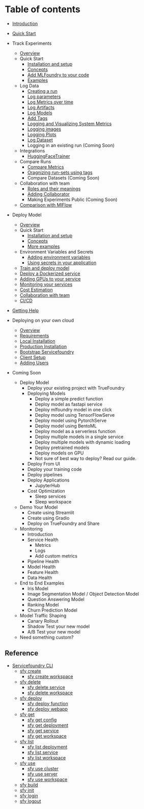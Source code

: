 # Table of contents

* [Introduction](introduction.md)
* [Quick Start](quick-start.md)
* Track Experiments
  * [Overview](experiment-tracking/overview.md)
  * Quick Start
    * [Installation and setup](experiment-tracking/getting-started/setup.md)
    * [Concepts](experiment-tracking/getting-started/concepts.md)
    * [Add MLFoundry to your code](experiment-tracking/getting-started/add-mlfoundry-to-code.md)
    * [Examples](experiment-tracking/getting-started/examples.md)
  * Log Data
    * [Creating a run](experiment-tracking/log-data/create-run.md) 
    * [Log parameters](experiment-tracking/log-data/log-params.md)
    * [Log Metrics over time](experiment-tracking/log-data/log-metrics.md)
    * [Log Artifacts](experiment-tracking/log-data/log-artifacts.md)
    * [Log Models](experiment-tracking/log-data/log-models.md)
    * [Add Tags](experiment-tracking/log-data/add-tags.md)
    * [Logging and Visualizing System Metrics](experiment-tracking/log-data/system-metrics.md)
    * [Logging images](experiment-tracking/log-data/log-image.md)
    * [Logging Plots](experiment-tracking/log-data/log-plots.md)
    * [Log Dataset](experiment-tracking/log-data/log-dataset.md)
    * Logging in an existing run (Coming Soon) 
  * Integrations
    * [HuggingFaceTrainer](experiment-tracking/integrations/hf-trainer.md)
  * Compare Runs
    * [Compare Metrics](experiment-tracking/compare-runs/compare-metrics.md)
    * [Oragnizing run-sets using tags](experiment-tracking/compare-runs/compare-with-tags.md)
    * Compare Datasets (Coming Soon)
  * Collaboration with team
    * [Roles and their meanings](experiment-tracking/collaboration/roles.md)
    * [Adding Collaborator](experiment-tracking/collaboration/add-collaborator.md)
    * Making Experiments Public (Coming Soon)
  * [Comparison with MlFlow](experiment-tracking/comparison-mlflow.md)

* Deploy Model
  * [Overview](deployment/README.md)
  * Quick Start
    * [Installation and setup](deployment/quickstart/install-and-workspace.md)
    * [Concepts](deployment/concepts.md)
    * [More examples](deployment/quickstart/more-examples.md)
  * Environment Variables and Secrets
    * [Adding environment variables](deployment/advance_examples/adding-env-vars.md)
    * [Using secrets in your application](deployment/advance_examples/secret-env-vars.md)
  * [Train and deploy model](deployment/train_and_deploy_model.md)
  * [Deploy a Dockerized service](/deployment/docker.md)
  * [Adding GPUs to your service](deployment/advance_examples/adding-gpus.md)
  * [Monitoring your services](./deployment/monitoring.md)
  * [Cost Estimation](./deployment/costing/cost-estimation.md)
  * [Collaboration with team](deployment/collab.md)
  * [CI/CD](./deployment/advance_examples/ci-pipeline-integration.md)
* [Getting Help](getting-help.md)
* Deploying on your own cloud
  * [Overview](deploy-on-own-cloud/overview.md)
  * [Requirements](deploy-on-own-cloud/requirements.md)
  * [Local Installation](deploy-on-own-cloud/local-installation.md)
  * [Production Installation](deploy-on-own-cloud/production-installation.md)
  * [Bootstrap Servicefoundry](deploy-on-own-cloud/servicefoundry-bootstrap.md)
  * [Client Setup](deploy-on-own-cloud/client-setup.md)
  * [Adding Users](deploy-on-own-cloud/add-users.md)
* Coming Soon
  * Deploy Model
    * Deploy your existing project with TrueFoundry
    * Deploying Models
      * Deploy a simple predict function
      * Deploy model as fastapi service
      * Deploy mlfoundry model in one click
      * Deploy model using TensorFlowServe
      * Deploy model using PytorchServe
      * Deploy model using BentoML
      * Deploy model as a serverless function
      * Deploy multiple models in a single service
      * Deploy multiple models with dynamic loading
      * Deploy pretrained models
      * Deploy models on GPU
      * Not sure of best way to deploy? Read our guide.
    * Deploy From UI
    * Deploy your training code
    * Deploy pipelines
    * Deploy Applications
      * JupyterHub
    * Cost Optimization
      * Sleep services
      * Sleep workspace
  * Demo Your Model
    * Create using Streamlit
    * Create using Gradio
    * Deploy on TrueFoundry and Share
  * Monitoring
    * Introduction
    * Service Health
      * Metrics
      * Logs 
      * Add custom metrics
    * Pipeline Health
    * Model Health
    * Feature Health
    * Data Health
  * End to End Examples
    * Iris Model
    * Image Segmentation Model / Object Detection Model
    * Question Answering Model
    * Ranking Model
    * Churn Prediction Model
  * Model Traffic Shaping
    * Canary Rollout
    * Shadow Test your new model
    * A/B Test your new model
  * Need something custom?

## Reference
* [Servicefoundry CLI](deployment/reference/cli/README.md)
  * [sfy create](deployment/reference/cli/sfy-create/README.md)
    * [sfy create workspace](deployment/reference/cli/sfy-create/sfy-create-workspace.md)
  * [sfy delete](deployment/reference/cli/sfy-delete/README.md)
    * [sfy delete service](deployment/reference/cli/sfy-delete/sfy-delete-service.md)
    * [sfy delete workspace](deployment/reference/cli/sfy-delete/sfy-delete-workspace.md)
  * [sfy deploy](deployment/reference/cli/sfy-deploy/README.md)
    * [sfy deploy function](deployment/reference/cli/sfy-deploy/sfy-deploy-function.md)
    * [sfy deploy webapp](deployment/reference/cli/sfy-deploy/sfy-deploy-webapp.md)
  * [sfy get](deployment/reference/cli/sfy-get/README.md)
    * [sfy get config](deployment/reference/cli/sfy-get/sfy-get-config.md)
    * [sfy get deployment](deployment/reference/cli/sfy-get/sfy-get-deployment.md)
    * [sfy get service](deployment/reference/cli/sfy-get/sfy-get-service.md)
    * [sfy get workspace](deployment/reference/cli/sfy-get/sfy-get-workspace.md)
  * [sfy list](deployment/reference/cli/sfy-list/README.md)
    * [sfy list deployment](deployment/reference/cli/sfy-list/sfy-list-deployment.md)
    * [sfy list service](deployment/reference/cli/sfy-list/sfy-list-service.md)
    * [sfy list workspace](deployment/reference/cli/sfy-list/sfy-list-workspace.md)
  * [sfy use](deployment/reference/cli/sfy-use/README.md)
    * [sfy use cluster](deployment/reference/cli/sfy-use/sfy-use-cluster.md)
    * [sfy use server](deployment/reference/cli/sfy-use/sfy-use-server.md)
    * [sfy use workspace](deployment/reference/cli/sfy-use/sfy-use-workspace.md)
  * [sfy build](deployment/reference/cli/sfy-build.md)
  * [sfy init](deployment/reference/cli/sfy-init.md)
  * [sfy login](deployment/reference/cli/sfy-login.md)
  * [sfy logout](deployment/reference/cli/sfy-logout.md)
